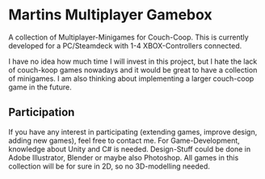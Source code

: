 # Martins Multiplayer Gamebox
A collection of Multiplayer-Minigames for Couch-Coop.
This is currently developed for a PC/Steamdeck with 1-4 XBOX-Controllers connected.

I have no idea how much time I will invest in this project, but I hate the lack of couch-koop games nowadays and it would be great to have a collection of minigames.
I am also thinking about implementing a larger couch-coop game in the future. 

## Participation
If you have any interest in participating (extending games, improve design, adding new games), feel free to contact me.
For Game-Development, knowledge about Unity and C# is needed.
Design-Stuff could be done in Adobe Illustrator, Blender or maybe also Photoshop.
All games in this collection will be for sure in 2D, so no 3D-modelling needed.


